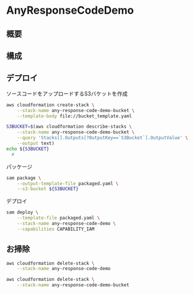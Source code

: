 # AnyResponseCodeDemo

## 概要

## 構成

## デプロイ

ソースコードをアップロードするS3バケットを作成

```sh
aws cloudformation create-stack \
    --stack-name any-response-code-demo-bucket \
    --template-body file://bucket_template.yaml

S3BUCKET=$(aws cloudformation describe-stacks \
    --stack-name any-response-code-demo-bucket \
    --query 'Stacks[].Outputs[?OutputKey==`S3Bucket`].OutputValue' \
    --output text)
echo ${S3BUCKET}
  #
```

パッケージ

```sh
sam package \
    --output-template-file packaged.yaml \
    --s3-bucket ${S3BUCKET}
```

デプロイ

```sh
sam deploy \
    --template-file packaged.yaml \
    --stack-name any-response-code-demo \
    --capabilities CAPABILITY_IAM
```

## お掃除

```sh
aws cloudformation delete-stack \
    --stack-name any-response-code-demo

aws cloudformation delete-stack \
    --stack-name any-response-code-demo-bucket
```
